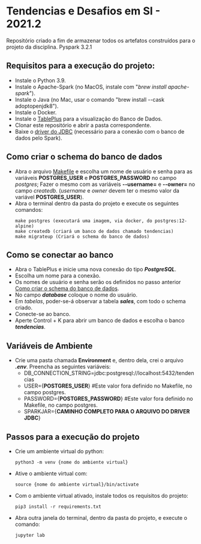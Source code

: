 # Tendencias e Desafios em SI - 2021.2
Repositório criado a fim de armazenar todos os artefatos construídos para o projeto da disciplina. Pyspark 3.2.1

## Requisitos para a execução do projeto:
- Instale o Python 3.9.
- Instale o Apache-Spark (no MacOS, instale com "*brew install apache-spark*").
- Instale o Java (no Mac, usar o comando "brew install --cask adoptopenjdk8").
- Instale o Docker.
- Instale o [TablePlus](https://tableplus.com/) para a visualização do Banco de Dados.
- Clonar este repositório e abrir a pasta correspondente.
- Baixe o [driver do JDBC](https://jdbc.postgresql.org/download/postgresql-42.3.5.jar) (necessário para a conexão com o banco de dados pelo Spark).

## Como criar o schema do banco de dados 
- Abra o arquivo [Makefile](Makefile) e escolha um nome de usuário e senha para as variáveis **POSTGRES_USER** e **POSTGRES_PASSWORD** no campo *postgres*; Fazer o mesmo com as variáveis **--username=** e **--owner=** no campo *createdb*. (*username* e *owner* devem ter o mesmo valor da variável **POSTGRES_USER**).
- Abra o terminal dentro da pasta do projeto e execute os seguintes comandos:
  ```
  make postgres (executará uma imagem, via docker, do postgres:12-alpine)
  make createdb (criará um banco de dados chamado tendencias)
  make migrateup (Criará o schema do banco de dados)
  ```
 
## Como se conectar ao banco
- Abra o TablePlus e inicie uma nova conexão do tipo ***PostgreSQL***.
- Escolha um nome para a conexão.
- Os nomes de usuário e senha serão os definidos no passo anterior [Como criar o schema do banco de dados](README.md#como-criar-o-schema-do-banco-de-dados).
- No campo ***database*** coloque o nome do usuário.
- Em *tabelas*, poder-se-á observar a tabela ***sales***, com todo o schema criado.
- Conecte-se ao banco.
- Aperte Control + K para abrir um banco de dados e escolha o banco ***tendencias***.

## Variáveis de Ambiente
- Crie uma pasta chamada **Environment** e, dentro dela, crei o arquivo ***.env***. Preencha as seguintes variáveis:
  -  DB_CONNECTION_STRING=jdbc:postgresql://localhost:5432/tendencias
  -  USER={**POSTGRES_USER**} #Este valor fora definido no Makefile, no campo postgres.
  -  PASSWORD={**POSTGRES_PASSWORD**} #Este valor fora definido no Makefile, no campo postgres.
  -  SPARKJAR={**CAMINHO COMPLETO PARA O ARQUIVO DO DRIVER JDBC**}

## Passos para a execução do projeto
- Crie um ambiente virtual do python:
  ```
  python3 -m venv {nome do ambiente virtual}
  ```
- Ative o ambiente virtual com:
  ```
  source {nome do ambiente virtual}/bin/activate
  ```
- Com o ambiente virtual ativado, instale todos os requisitos do projeto: 
  ```
  pip3 install -r requirements.txt
  ```
- Abra outra janela do terminal, dentro da pasta do projeto, e execute o comando: 
  ```
  jupyter lab
  ```
